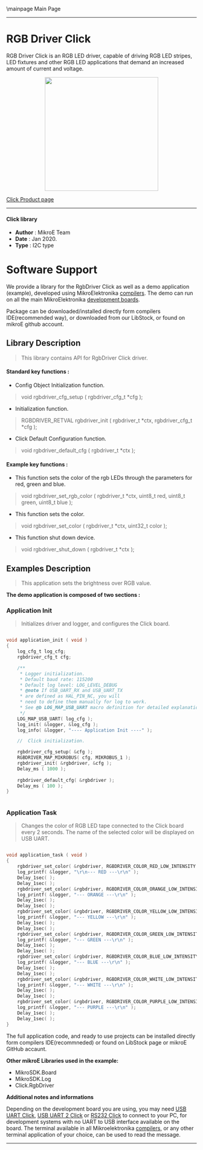 \mainpage Main Page
 
 

---
# RGB Driver Click

RGB Driver Click is an RGB LED driver, capable of driving RGB LED stripes, LED fixtures and other RGB LED applications that demand an increased amount of current and voltage.

<p align="center">
  <img src="https://download.mikroe.com/images/click_for_ide/rgbdriver_click.png" height=300px>
</p>

[Click Product page](https://www.mikroe.com/rgb-driver-click)

---


#### Click library 

- **Author**        : MikroE Team
- **Date**          : Jan 2020.
- **Type**          : I2C type


# Software Support

We provide a library for the RgbDriver Click 
as well as a demo application (example), developed using MikroElektronika 
[compilers](https://shop.mikroe.com/compilers). 
The demo can run on all the main MikroElektronika [development boards](https://shop.mikroe.com/development-boards).

Package can be downloaded/installed directly form compilers IDE(recommended way), or downloaded from our LibStock, or found on mikroE github account. 

## Library Description

> This library contains API for RgbDriver Click driver.

#### Standard key functions :

- Config Object Initialization function.
> void rgbdriver_cfg_setup ( rgbdriver_cfg_t *cfg ); 
 
- Initialization function.
> RGBDRIVER_RETVAL rgbdriver_init ( rgbdriver_t *ctx, rgbdriver_cfg_t *cfg );

- Click Default Configuration function.
> void rgbdriver_default_cfg ( rgbdriver_t *ctx );


#### Example key functions :

- This function sets the color of the rgb LEDs through the parameters for red, green and blue.
> void rgbdriver_set_rgb_color ( rgbdriver_t *ctx, uint8_t red, uint8_t green, uint8_t blue );
 
- This function sets the color.
> void rgbdriver_set_color ( rgbdriver_t *ctx, uint32_t color );

- This function shut down device.
> void rgbdriver_shut_down ( rgbdriver_t *ctx );

## Examples Description

> This application sets the brightness over RGB value.

**The demo application is composed of two sections :**

### Application Init 

> Initializes driver and logger, and configures the Click board.

```c

void application_init ( void )
{
    log_cfg_t log_cfg;
    rgbdriver_cfg_t cfg;

    /** 
     * Logger initialization.
     * Default baud rate: 115200
     * Default log level: LOG_LEVEL_DEBUG
     * @note If USB_UART_RX and USB_UART_TX 
     * are defined as HAL_PIN_NC, you will 
     * need to define them manually for log to work. 
     * See @b LOG_MAP_USB_UART macro definition for detailed explanation.
     */
    LOG_MAP_USB_UART( log_cfg );
    log_init( &logger, &log_cfg );
    log_info( &logger, "---- Application Init ----" );

    //  Click initialization.

    rgbdriver_cfg_setup( &cfg );
    RGBDRIVER_MAP_MIKROBUS( cfg, MIKROBUS_1 );
    rgbdriver_init( &rgbdriver, &cfg );
    Delay_ms ( 1000 );
    
    rgbdriver_default_cfg( &rgbdriver );
    Delay_ms ( 100 );
}
  
```

### Application Task

> Changes the color of RGB LED tape connected to the Click board every 2 seconds.
> The name of the selected color will be displayed on USB UART.

```c

void application_task ( void )
{
    rgbdriver_set_color( &rgbdriver, RGBDRIVER_COLOR_RED_LOW_INTENSITY );
    log_printf( &logger, "\r\n--- RED ---\r\n" );
    Delay_1sec( );
    Delay_1sec( );
    rgbdriver_set_color( &rgbdriver, RGBDRIVER_COLOR_ORANGE_LOW_INTENSITY );
    log_printf( &logger, "--- ORANGE ---\r\n" );
    Delay_1sec( );
    Delay_1sec( );
    rgbdriver_set_color( &rgbdriver, RGBDRIVER_COLOR_YELLOW_LOW_INTENSITY );
    log_printf( &logger, "--- YELLOW ---\r\n" );
    Delay_1sec( );
    Delay_1sec( );
    rgbdriver_set_color( &rgbdriver, RGBDRIVER_COLOR_GREEN_LOW_INTENSITY );
    log_printf( &logger, "--- GREEN ---\r\n" );
    Delay_1sec( );
    Delay_1sec( );
    rgbdriver_set_color( &rgbdriver, RGBDRIVER_COLOR_BLUE_LOW_INTENSITY );
    log_printf( &logger, "--- BLUE ---\r\n" );
    Delay_1sec( );
    Delay_1sec( );
    rgbdriver_set_color( &rgbdriver, RGBDRIVER_COLOR_WHITE_LOW_INTENSITY );
    log_printf( &logger, "--- WHITE ---\r\n" );
    Delay_1sec( );
    Delay_1sec( );
    rgbdriver_set_color( &rgbdriver, RGBDRIVER_COLOR_PURPLE_LOW_INTENSITY );
    log_printf( &logger, "--- PURPLE ---\r\n" );
    Delay_1sec( );
    Delay_1sec( );
} 

```

The full application code, and ready to use projects can be  installed directly form compilers IDE(recommneded) or found on LibStock page or mikroE GitHub accaunt.

**Other mikroE Libraries used in the example:** 

- MikroSDK.Board
- MikroSDK.Log
- Click.RgbDriver

**Additional notes and informations**

Depending on the development board you are using, you may need 
[USB UART Click](https://shop.mikroe.com/usb-uart-click), 
[USB UART 2 Click](https://shop.mikroe.com/usb-uart-2-click) or 
[RS232 Click](https://shop.mikroe.com/rs232-click) to connect to your PC, for 
development systems with no UART to USB interface available on the board. The 
terminal available in all Mikroelektronika 
[compilers](https://shop.mikroe.com/compilers), or any other terminal application 
of your choice, can be used to read the message.



---

